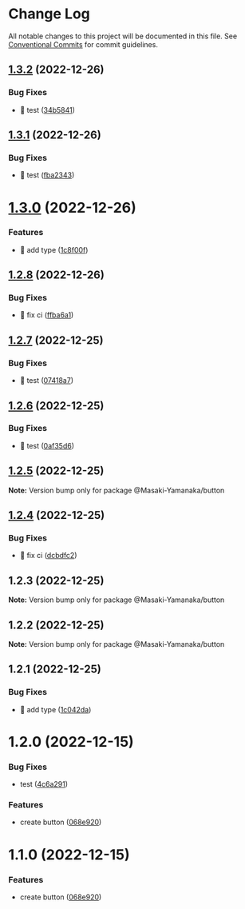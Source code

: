 # Change Log

All notable changes to this project will be documented in this file.
See [Conventional Commits](https://conventionalcommits.org) for commit guidelines.

## [1.3.2](https://github.com/Masaki-Yamanaka/template-component-library/compare/@Masaki-Yamanaka/button@1.3.1...@Masaki-Yamanaka/button@1.3.2) (2022-12-26)


### Bug Fixes

* 🐛 test ([34b5841](https://github.com/Masaki-Yamanaka/template-component-library/commit/34b58412e81486ae2e60411a2451ba74ce526100))





## [1.3.1](https://github.com/Masaki-Yamanaka/template-component-library/compare/@Masaki-Yamanaka/button@1.3.0...@Masaki-Yamanaka/button@1.3.1) (2022-12-26)


### Bug Fixes

* 🐛 test ([fba2343](https://github.com/Masaki-Yamanaka/template-component-library/commit/fba2343ca1324bd9031112e2b8e17ac74d4e8f7a))





# [1.3.0](https://github.com/Masaki-Yamanaka/template-component-library/compare/@Masaki-Yamanaka/button@1.2.8...@Masaki-Yamanaka/button@1.3.0) (2022-12-26)


### Features

* 🎸 add type ([1c8f00f](https://github.com/Masaki-Yamanaka/template-component-library/commit/1c8f00fe23325106895c25b5026af3b65ccafb7a))





## [1.2.8](https://github.com/Masaki-Yamanaka/template-component-library/compare/@Masaki-Yamanaka/button@1.2.7...@Masaki-Yamanaka/button@1.2.8) (2022-12-26)


### Bug Fixes

* 🐛 fix ci ([ffba6a1](https://github.com/Masaki-Yamanaka/template-component-library/commit/ffba6a19ad247bf0ad6702b3d442c8decee1ffca))





## [1.2.7](https://github.com/Masaki-Yamanaka/template-component-library/compare/@Masaki-Yamanaka/button@1.2.6...@Masaki-Yamanaka/button@1.2.7) (2022-12-25)


### Bug Fixes

* 🐛 test ([07418a7](https://github.com/Masaki-Yamanaka/template-component-library/commit/07418a77f17a277a06f3cf50a2abb8edc4365f90))





## [1.2.6](https://github.com/Masaki-Yamanaka/template-component-library/compare/@Masaki-Yamanaka/button@1.2.5...@Masaki-Yamanaka/button@1.2.6) (2022-12-25)


### Bug Fixes

* 🐛 test ([0af35d6](https://github.com/Masaki-Yamanaka/template-component-library/commit/0af35d6588d13ef8ea6abf9b65d5443644736e43))





## [1.2.5](https://github.com/Masaki-Yamanaka/template-component-library/compare/@Masaki-Yamanaka/button@1.2.4...@Masaki-Yamanaka/button@1.2.5) (2022-12-25)

**Note:** Version bump only for package @Masaki-Yamanaka/button





## [1.2.4](https://github.com/Masaki-Yamanaka/template-component-library/compare/@Masaki-Yamanaka/button@1.2.3...@Masaki-Yamanaka/button@1.2.4) (2022-12-25)


### Bug Fixes

* 🐛 fix ci ([dcbdfc2](https://github.com/Masaki-Yamanaka/template-component-library/commit/dcbdfc2e82d4d06a46d528a7e75a8c7e144c9b7a))





## 1.2.3 (2022-12-25)

**Note:** Version bump only for package @Masaki-Yamanaka/button





## 1.2.2 (2022-12-25)

**Note:** Version bump only for package @Masaki-Yamanaka/button





## 1.2.1 (2022-12-25)


### Bug Fixes

* 🐛 add type ([1c042da](https://github.com/Masaki-Yamanaka/template-component-library/commit/1c042da58c3aebb487407b41e6787be8db4c8926))





# 1.2.0 (2022-12-15)


### Bug Fixes

* test ([4c6a291](https://github.com/Masaki-Yamanaka/template-component-library/commit/4c6a2913ca4068ec93b3eafe21c603aab306c240))


### Features

* create button ([068e920](https://github.com/Masaki-Yamanaka/template-component-library/commit/068e9201d9bc17258740ea9b4e4e0b5d59084fca))





# 1.1.0 (2022-12-15)


### Features

* create button ([068e920](https://github.com/Masaki-Yamanaka/template-component-library/commit/068e9201d9bc17258740ea9b4e4e0b5d59084fca))
